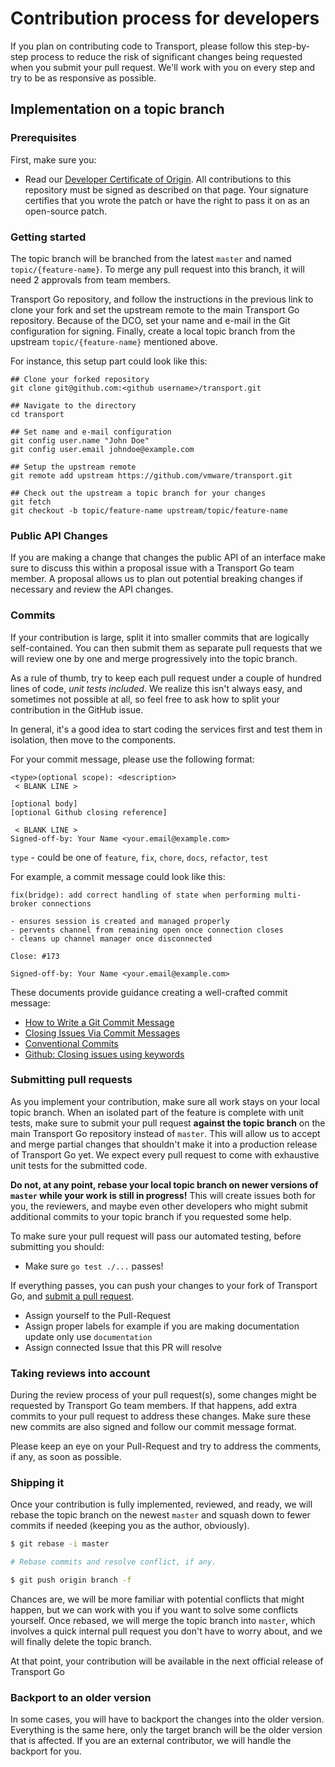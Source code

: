 # Contribution process for developers

If you plan on contributing code to Transport, please follow this step-by-step
process to reduce the risk of significant changes being requested when you
submit your pull request. We'll work with you on every step and try to be as
responsive as possible.

## Implementation on a topic branch

### Prerequisites

First, make sure you:

- Read our [Developer Certificate of Origin](https://cla.vmware.com/dco). All
  contributions to this repository must be signed as described on that page.
  Your signature certifies that you wrote the patch or have the right to pass it
  on as an open-source patch.

### Getting started

The topic branch will be branched from the latest `master` and named `topic/{feature-name}`. To merge any pull request into
this branch, it will need 2 approvals from team members.

Transport Go repository, and follow the instructions in the previous link to clone
your fork and set the upstream remote to the main Transport Go repository. Because of
the DCO, set your name and e-mail in the Git configuration for signing. Finally,
create a local topic branch from the upstream `topic/{feature-name}` mentioned
above.

For instance, this setup part could look like this:

```shell
## Clone your forked repository
git clone git@github.com:<github username>/transport.git

## Navigate to the directory
cd transport

## Set name and e-mail configuration
git config user.name "John Doe"
git config user.email johndoe@example.com

## Setup the upstream remote
git remote add upstream https://github.com/vmware/transport.git

## Check out the upstream a topic branch for your changes
git fetch
git checkout -b topic/feature-name upstream/topic/feature-name
```

### Public API Changes

If you are making a change that changes the public API of an interface make sure
to discuss this within a proposal issue with a Transport Go team member. A proposal
allows us to plan out potential breaking changes if necessary and review the API
changes. 

### Commits

If your contribution is large, split it into smaller commits that are logically
self-contained. You can then submit them as separate pull requests that we will
review one by one and merge progressively into the topic branch.

As a rule of thumb, try to keep each pull request under a couple of hundred lines of code,
_unit tests included_. We realize this isn't always easy, and sometimes not
possible at all, so feel free to ask how to split your contribution in the
GitHub issue.

In general, it's a good idea to start coding the services first
and test them in isolation, then move to the components.

For your commit message, please use the following format:

```
<type>(optional scope): <description>
 < BLANK LINE >

[optional body]
[optional Github closing reference]

 < BLANK LINE >
Signed-off-by: Your Name <your.email@example.com>
```

`type` - could be one of `feature`, `fix`, `chore`, `docs`, `refactor`, `test`


For example, a commit message could look like this:

```
fix(bridge): add correct handling of state when performing multi-broker connections

- ensures session is created and managed properly
- pervents channel from remaining open once connection closes
- cleans up channel manager once disconnected

Close: #173

Signed-off-by: Your Name <your.email@example.com>
```

These documents provide guidance creating a well-crafted commit message:

- [How to Write a Git Commit Message](http://chris.beams.io/posts/git-commit/)
- [Closing Issues Via Commit Messages](https://help.github.com/articles/closing-issues-via-commit-messages/)
- [Conventional Commits ](https://www.conventionalcommits.org/en/v1.0.0-beta.4/)
- [Github: Closing issues using keywords](https://help.github.com/en/articles/closing-issues-using-keywords)

### Submitting pull requests

As you implement your contribution, make sure all work stays on your local topic
branch. When an isolated part of the feature is complete with unit tests, make
sure to submit your pull request **against the topic branch** on the main
Transport Go repository instead of `master`. This will allow us to accept and merge
partial changes that shouldn't make it into a production release of Transport Go yet.
We expect every pull request to come with exhaustive unit tests for the
submitted code.

**Do not, at any point, rebase your local topic branch on newer versions of `master` while your work is still in progress!**
This will create issues both for you, the reviewers, and maybe even other
developers who might submit additional commits to your topic branch if you
requested some help.

To make sure your pull request will pass our automated testing, before submitting
you should:

- Make sure `go test ./...` passes!
  
If everything passes, you can push your changes to your fork of Transport Go, and [submit a pull request](https://help.github.com/articles/about-pull-requests/).

- Assign yourself to the Pull-Request
- Assign proper labels for example if you are making documentation update only use `documentation`
- Assign connected Issue that this PR will resolve

### Taking reviews into account

During the review process of your pull request(s), some changes might be
requested by Transport Go team members. If that happens, add extra commits to your
pull request to address these changes. Make sure these new commits are also
signed and follow our commit message format.

Please keep an eye on your Pull-Request and try to address the comments, if any,
as soon as possible.

### Shipping it

Once your contribution is fully implemented, reviewed, and ready, we will rebase
the topic branch on the newest `master` and squash down to fewer commits if
needed (keeping you as the author, obviously).

```bash
$ git rebase -i master

# Rebase commits and resolve conflict, if any.

$ git push origin branch -f
```

Chances are, we will be more familiar with potential conflicts that might happen,
but we can work with you if you want to solve some conflicts yourself. Once
rebased, we will merge the topic branch into `master`, which involves a quick
internal pull request you don't have to worry about, and we will finally delete
the topic branch.

At that point, your contribution will be available in the next official release
of Transport Go

### Backport to an older version

In some cases, you will have to backport the changes into the older version.
Everything is the same here, only the target branch will be the older version
that is affected. If you are an external contributor, we will handle the
backport for you.